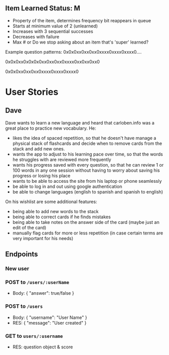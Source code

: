 ## Item Learned Status: M
- Property of the item, determines frequency bit reappears in queue
- Starts at minimum value of 2 (unlearned)
- Increases with 3 sequential successes
- Decreases with failure
- Max # or Do we stop asking about an item that's 'super' learned?

Example question patterns:
0x0x0xx0xx0xx0xxxx0xxxx0xxxx0....

0x0x0xx0x0x0x0xx0xx0xx0xxxx0xx0xx0xx0


0x0x0xx0xx0xx0xxxx0xxxx0xxxx0

# User Stories

## Dave
Dave wants to learn a new language and heard that carloben.info was a great place to practice new vocabulary. He:

- likes the idea of spaced repetition, so that he doesn't have manage a physical stack of flashcards and decide when to remove cards from the stack and add new ones.
- wants the app to adjust to his learning pace over time, so that the words he struggles with are reviewed more frequently
- wants his progress saved with every question, so that he can review 1 or 100 words in any one session without having to worry about saving his progress or losing his place
- wants to be able to access the site from his laptop or phone seamlessly
- be able to log in and out using google authentication
- be able to change languages (english to spanish and spanish to english)

On his wishlist are some additional features:
- being able to add new words to the stack
- being able to correct cards if he finds mistakes
- being able to take notes on the answer side of the card (maybe just an edit of the card)
- manually flag cards for more or less repetition (in case certain terms are very important for his needs)


## Endpoints

### New user

### POST to `/users/:userName`
- Body: { "answer": true/false }

### POST to `/users`
- Body: { "username": "User Name" }
- RES: { "message": "User created" }

### GET to `users/:username`
- RES: question object & score


